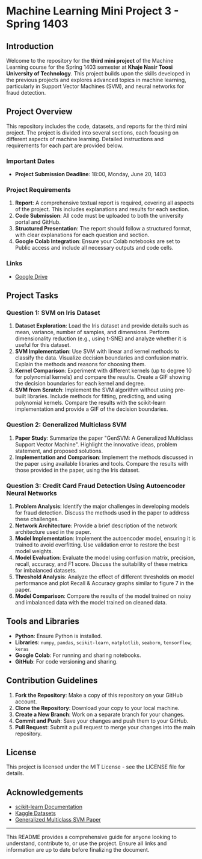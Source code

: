 # Machine Learning Mini Project 3 - Spring 1403

## Introduction

Welcome to the repository for the **third mini project** of the Machine Learning course for the Spring 1403 semester at **Khaje Nasir Toosi University of Technology**. This project builds upon the skills developed in the previous projects and explores advanced topics in machine learning, particularly in Support Vector Machines (SVM), and neural networks for fraud detection.

## Project Overview

This repository includes the code, datasets, and reports for the third mini project. The project is divided into several sections, each focusing on different aspects of machine learning. Detailed instructions and requirements for each part are provided below.

### Important Dates

- **Project Submission Deadline**: 18:00, Monday, June 20, 1403

### Project Requirements

1. **Report**: A comprehensive textual report is required, covering all aspects of the project. This includes explanations and results for each section.
2. **Code Submission**: All code must be uploaded to both the university portal and GitHub.
3. **Structured Presentation**: The report should follow a structured format, with clear explanations for each question and section.
4. **Google Colab Integration**: Ensure your Colab notebooks are set to Public access and include all necessary outputs and code cells.

### Links

- [Google Drive](https://drive.google.com/drive/folders/1hWO_9dD0STu6C5iUdTYRZgfJlupbSyCP?usp=drive_link)

## Project Tasks

### Question 1: SVM on Iris Dataset

1. **Dataset Exploration**: Load the Iris dataset and provide details such as mean, variance, number of samples, and dimensions. Perform dimensionality reduction (e.g., using t-SNE) and analyze whether it is useful for this dataset.
2. **SVM Implementation**: Use SVM with linear and kernel methods to classify the data. Visualize decision boundaries and confusion matrix. Explain the methods and reasons for choosing them.
3. **Kernel Comparison**: Experiment with different kernels (up to degree 10 for polynomial kernels) and compare the results. Create a GIF showing the decision boundaries for each kernel and degree.
4. **SVM from Scratch**: Implement the SVM algorithm without using pre-built libraries. Include methods for fitting, predicting, and using polynomial kernels. Compare the results with the scikit-learn implementation and provide a GIF of the decision boundaries.

### Question 2: Generalized Multiclass SVM

1. **Paper Study**: Summarize the paper "GenSVM: A Generalized Multiclass Support Vector Machine". Highlight the innovative ideas, problem statement, and proposed solutions.
2. **Implementation and Comparison**: Implement the methods discussed in the paper using available libraries and tools. Compare the results with those provided in the paper, using the Iris dataset.

### Question 3: Credit Card Fraud Detection Using Autoencoder Neural Networks

1. **Problem Analysis**: Identify the major challenges in developing models for fraud detection. Discuss the methods used in the paper to address these challenges.
2. **Network Architecture**: Provide a brief description of the network architecture used in the paper.
3. **Model Implementation**: Implement the autoencoder model, ensuring it is trained to avoid overfitting. Use validation error to restore the best model weights.
4. **Model Evaluation**: Evaluate the model using confusion matrix, precision, recall, accuracy, and F1 score. Discuss the suitability of these metrics for imbalanced datasets.
5. **Threshold Analysis**: Analyze the effect of different thresholds on model performance and plot Recall & Accuracy graphs similar to figure 7 in the paper.
6. **Model Comparison**: Compare the results of the model trained on noisy and imbalanced data with the model trained on cleaned data.

## Tools and Libraries

- **Python**: Ensure Python is installed.
- **Libraries**: `numpy`, `pandas`, `scikit-learn`, `matplotlib`, `seaborn`, `tensorflow`, `keras`
- **Google Colab**: For running and sharing notebooks.
- **GitHub**: For code versioning and sharing.

## Contribution Guidelines

1. **Fork the Repository**: Make a copy of this repository on your GitHub account.
2. **Clone the Repository**: Download your copy to your local machine.
3. **Create a New Branch**: Work on a separate branch for your changes.
4. **Commit and Push**: Save your changes and push them to your GitHub.
5. **Pull Request**: Submit a pull request to merge your changes into the main repository.

## License

This project is licensed under the MIT License - see the LICENSE file for details.

## Acknowledgements

- [scikit-learn Documentation](https://scikit-learn.org/stable/modules/classes.html#module-sklearn.linear_model)
- [Kaggle Datasets](https://www.kaggle.com/datasets/mlg-ulb/creditcardfraud)
- [Generalized Multiclass SVM Paper](https://jmlr.org/papers/volume17/14-526/14-526.pdf)

---

This README provides a comprehensive guide for anyone looking to understand, contribute to, or use the project. Ensure all links and information are up to date before finalizing the document.